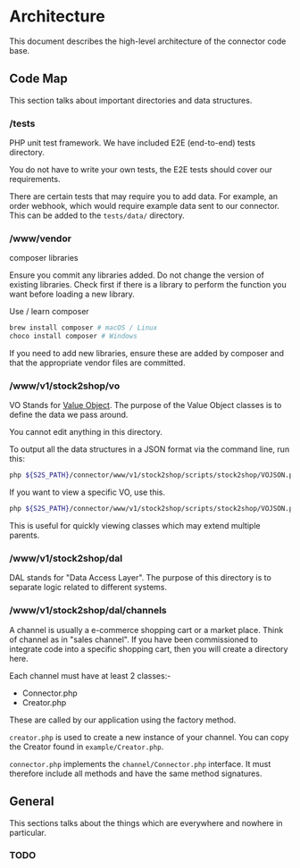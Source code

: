 # Architecture

This document describes the high-level architecture of the connector code base.

## Code Map

This section talks about important directories and data structures. 

### /tests

PHP unit test framework.
We have included E2E (end-to-end) tests directory.

You do not have to write your own tests, the E2E tests should cover our requirements.

There are certain tests that may require you to add data.
For example, an order webhook, which would require example data sent to our connector.
This can be added to the `tests/data/` directory.

### /www/vendor

composer libraries

Ensure you commit any libraries added.
Do not change the version of existing libraries.
Check first if there is a library to perform the function
you want before loading a new library.

Use / learn composer

```bash
brew install composer # macOS / Linux
choco install composer # Windows
```

If you need to add new libraries, ensure these are added 
by composer and that the appropriate vendor files are committed.

### /www/v1/stock2shop/vo

VO Stands for [Value Object](https://martinfowler.com/bliki/ValueObject.html).
The purpose of the Value Object classes is to define the data we pass around.

You cannot edit anything in this directory.

To output all the data structures in a JSON format via the command line, run this:

```bash
php ${S2S_PATH}/connector/www/v1/stock2shop/scripts/stock2shop/VOJSON.php
```

If you want to view a specific VO, use this.

```bash
php ${S2S_PATH}/connector/www/v1/stock2shop/scripts/stock2shop/VOJSON.php --class=Variant
```

This is useful for quickly viewing classes which may extend multiple parents.

### /www/v1/stock2shop/dal

DAL stands for "Data Access Layer".
The purpose of this directory is to separate logic related 
to different systems.

### /www/v1/stock2shop/dal/channels

A channel is usually a e-commerce shopping cart or a market place.
Think of channel as in "sales channel".
If you have been commissioned to integrate code into a specific
shopping cart, then you will create a directory here.

Each channel must have at least 2 classes:-

- Connector.php
- Creator.php

These are called by our application using the factory method.

`creator.php` is used to create a new instance of your channel.
You can copy the Creator found in `example/Creator.php`.

`connector.php` implements the `channel/Connector.php` interface.
It must therefore include all methods and have the same method signatures.

## General

This sections talks about the things which are everywhere and nowhere in particular.

### TODO 